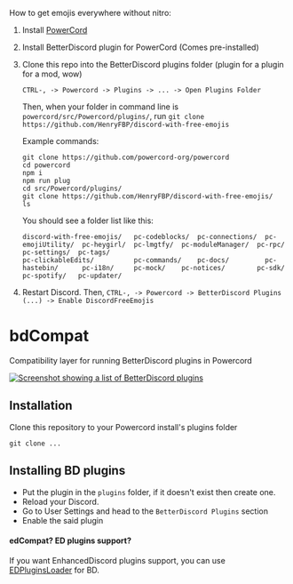 How to get emojis everywhere without nitro:

1. Install [PowerCord](https://powercord.dev/)
2. Install BetterDiscord plugin for PowerCord (Comes pre-installed)
3. Clone this repo into the BetterDiscord plugins folder (plugin for a plugin for a mod, wow)
   
   `CTRL-, -> Powercord -> Plugins -> ... -> Open Plugins Folder`
   
   Then, when your folder in command line is `powercord/src/Powercord/plugins/`, run `git clone https://github.com/HenryFBP/discord-with-free-emojis`
   
   Example commands:
   ```
   git clone https://github.com/powercord-org/powercord
   cd powercord
   npm i
   npm run plug
   cd src/Powercord/plugins/
   git clone https://github.com/HenryFBP/discord-with-free-emojis/
   ls 
   ```
   
   You should see a folder list like this:
   
   ```
   discord-with-free-emojis/   pc-codeblocks/  pc-connections/  pc-emojiUtility/  pc-heygirl/  pc-lmgtfy/  pc-moduleManager/  pc-rpc/  pc-settings/  pc-tags/
   pc-clickableEdits/          pc-commands/    pc-docs/         pc-hastebin/      pc-i18n/     pc-mock/    pc-notices/        pc-sdk/  pc-spotify/   pc-updater/
   ```

4. Restart Discord. Then, `CTRL-, -> Powercord -> BetterDiscord Plugins (...) -> Enable DiscordFreeEmojis`

# bdCompat

Compatibility layer for running BetterDiscord plugins in Powercord

[![Screenshot showing a list of BetterDiscord plugins](https://i.imgur.com/xaAOdSE.png)](https://i.imgur.com/xaAOdSE.png)

## Installation

Clone this repository to your Powercord install's plugins folder

```
git clone ...
```

## Installing BD plugins

<!-- Before you download and install any BD plugins, please take a look at the incompatibilites note on `INCOMPATIBILITIES.md` file -->

- Put the plugin in the `plugins` folder, if it doesn't exist then create one.
- Reload your Discord.
- Go to User Settings and head to the `BetterDiscord Plugins` section
- Enable the said plugin

#### edCompat? ED plugins support?
If you want EnhancedDiscord plugins support, you can use [EDPluginsLoader](https://github.com/Juby210/EDPluginsLoader) for BD.

